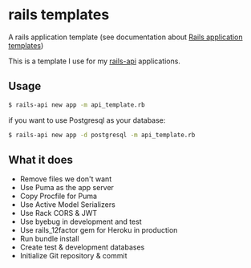 # rails templates
A rails application template (see documentation about [Rails application templates](http://guides.rubyonrails.org/rails_application_templates.html))

This is a template I use for my [rails-api](https://github.com/rails-api/rails-api) applications.

## Usage

```bash
$ rails-api new app -m api_template.rb
```

if you want to use Postgresql as your database:

```bash
$ rails-api new app -d postgresql -m api_template.rb
```

## What it does

- Remove files we don't want
- Use Puma as the app server
- Copy Procfile for Puma
- Use Active Model Serializers
- Use Rack CORS & JWT
- Use byebug in development and test
- Use rails_12factor gem for Heroku in production
- Run bundle install
- Create test & development databases
- Initialize Git repository & commit

